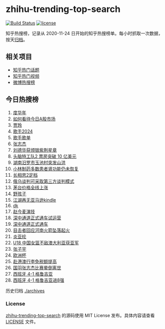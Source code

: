 # zhihu-trending-top-search

[![Build Status](https://github.com/justjavac/zhihu-trending-top-search/workflows/ci/badge.svg?branch=main)](https://github.com/justjavac/zhihu-trending-top-search/actions)
[![license](https://img.shields.io/github/license/justjavac/zhihu-trending-top-search)](https://github.com/justjavac/zhihu-trending-top-search/blob/main/LICENSE)

知乎热搜榜，记录从 2020-11-24 日开始的知乎热搜榜单。每小时抓取一次数据，按天[归档](./archives)。

## 相关项目

- [知乎热门话题](https://github.com/justjavac/zhihu-trending-hot-questions)
- [知乎热门视频](https://github.com/justjavac/zhihu-trending-hot-video)
- [微博热搜榜](https://github.com/justjavac/weibo-trending-hot-search)

## 今日热搜榜

<!-- BEGIN -->
<!-- 最后更新时间 Thu Jul 04 2024 20:20:33 GMT+0800 (China Standard Time) -->

1. [度华年](https://www.zhihu.com/search?q=%E5%BA%A6%E5%8D%8E%E5%B9%B4)
1. [如何看待今日A股市场](https://www.zhihu.com/search?q=%E5%A6%82%E4%BD%95%E7%9C%8B%E5%BE%85%E4%BB%8A%E6%97%A5A%E8%82%A1%E5%B8%82%E5%9C%BA)
1. [贾玲](https://www.zhihu.com/search?q=%E8%B4%BE%E7%8E%B2)
1. [歌手2024](https://www.zhihu.com/search?q=%E6%AD%8C%E6%89%8B2024)
1. [歌手歌单](https://www.zhihu.com/search?q=%E6%AD%8C%E6%89%8B%E6%AD%8C%E5%8D%95)
1. [张志杰](https://www.zhihu.com/search?q=%E5%BC%A0%E5%BF%97%E6%9D%B0)
1. [刘德华获颁银紫荆星章](https://www.zhihu.com/search?q=%E5%88%98%E5%BE%B7%E5%8D%8E%E8%8E%B7%E9%A2%81%E9%93%B6%E7%B4%AB%E8%8D%86%E6%98%9F%E7%AB%A0)
1. [头脑特工队2 票房突破 10 亿美元](https://www.zhihu.com/search?q=%E5%A4%B4%E8%84%91%E7%89%B9%E5%B7%A5%E9%98%9F2%20%E7%A5%A8%E6%88%BF%E7%AA%81%E7%A0%B4%2010%20%E4%BA%BF%E7%BE%8E%E5%85%83)
1. [湖南汨罗市玉池村突发山洪](https://www.zhihu.com/search?q=%E6%B9%96%E5%8D%97%E6%B1%A8%E7%BD%97%E5%B8%82%E7%8E%89%E6%B1%A0%E6%9D%91%E7%AA%81%E5%8F%91%E5%B1%B1%E6%B4%AA)
1. [小林制药多数患者肾功能仍未恢复](https://www.zhihu.com/search?q=%E5%B0%8F%E6%9E%97%E5%88%B6%E8%8D%AF%E5%A4%9A%E6%95%B0%E6%82%A3%E8%80%85%E8%82%BE%E5%8A%9F%E8%83%BD%E4%BB%8D%E6%9C%AA%E6%81%A2%E5%A4%8D)
1. [长相思2定档](https://www.zhihu.com/search?q=%E9%95%BF%E7%9B%B8%E6%80%9D2%E5%AE%9A%E6%A1%A3)
1. [俄乌谈判可采取第三方谈判模式](https://www.zhihu.com/search?q=%E4%BF%84%E4%B9%8C%E8%B0%88%E5%88%A4%E5%8F%AF%E9%87%87%E5%8F%96%E7%AC%AC%E4%B8%89%E6%96%B9%E8%B0%88%E5%88%A4%E6%A8%A1%E5%BC%8F)
1. [茅台价格全线上涨](https://www.zhihu.com/search?q=%E8%8C%85%E5%8F%B0%E4%BB%B7%E6%A0%BC%E5%85%A8%E7%BA%BF%E4%B8%8A%E6%B6%A8)
1. [野孩子](https://www.zhihu.com/search?q=%E9%87%8E%E5%AD%A9%E5%AD%90)
1. [江湖再无亚马逊kindle](https://www.zhihu.com/search?q=%E6%B1%9F%E6%B9%96%E5%86%8D%E6%97%A0%E4%BA%9A%E9%A9%AC%E9%80%8Akindle)
1. [dk](https://www.zhihu.com/search?q=dk)
1. [赵今麦演技](https://www.zhihu.com/search?q=%E8%B5%B5%E4%BB%8A%E9%BA%A6%E6%BC%94%E6%8A%80)
1. [深中通道正式通车试运营](https://www.zhihu.com/search?q=%E6%B7%B1%E4%B8%AD%E9%80%9A%E9%81%93%E6%AD%A3%E5%BC%8F%E9%80%9A%E8%BD%A6%E8%AF%95%E8%BF%90%E8%90%A5)
1. [深中通道正式通车](https://www.zhihu.com/search?q=%E6%B7%B1%E4%B8%AD%E9%80%9A%E9%81%93%E6%AD%A3%E5%BC%8F%E9%80%9A%E8%BD%A6)
1. [目击者回应河南火箭坠落起火](https://www.zhihu.com/search?q=%E7%9B%AE%E5%87%BB%E8%80%85%E5%9B%9E%E5%BA%94%E6%B2%B3%E5%8D%97%E7%81%AB%E7%AE%AD%E5%9D%A0%E8%90%BD%E8%B5%B7%E7%81%AB)
1. [炎亚纶](https://www.zhihu.com/search?q=%E7%82%8E%E4%BA%9A%E7%BA%B6)
1. [U18 中国女篮不敌澳大利亚获亚军](https://www.zhihu.com/search?q=U18%20%E4%B8%AD%E5%9B%BD%E5%A5%B3%E7%AF%AE%E4%B8%8D%E6%95%8C%E6%BE%B3%E5%A4%A7%E5%88%A9%E4%BA%9A%E8%8E%B7%E4%BA%9A%E5%86%9B)
1. [张子宇](https://www.zhihu.com/search?q=%E5%BC%A0%E5%AD%90%E5%AE%87)
1. [欧洲杯](https://www.zhihu.com/search?q=%E6%AC%A7%E6%B4%B2%E6%9D%AF)
1. [赴港澳行李免税额提高](https://www.zhihu.com/search?q=%E8%B5%B4%E6%B8%AF%E6%BE%B3%E8%A1%8C%E6%9D%8E%E5%85%8D%E7%A8%8E%E9%A2%9D%E6%8F%90%E9%AB%98)
1. [国羽张志杰比赛晕倒离世](https://www.zhihu.com/search?q=%E5%9B%BD%E7%BE%BD%E5%BC%A0%E5%BF%97%E6%9D%B0%E6%AF%94%E8%B5%9B%E6%99%95%E5%80%92%E7%A6%BB%E4%B8%96)
1. [西班牙 4-1 格鲁吉亚](https://www.zhihu.com/search?q=%E8%A5%BF%E7%8F%AD%E7%89%99%204-1%20%E6%A0%BC%E9%B2%81%E5%90%89%E4%BA%9A)
1. [西班牙 4-1 格鲁吉亚进8强](https://www.zhihu.com/search?q=%E8%A5%BF%E7%8F%AD%E7%89%99%204-1%20%E6%A0%BC%E9%B2%81%E5%90%89%E4%BA%9A%E8%BF%9B8%E5%BC%BA)

<!-- END -->

历史归档 [./archives](./archives)

### License

[zhihu-trending-top-search](https://github.com/justjavac/zhihu-trending-top-search) 的源码使用 MIT License
发布。具体内容请查看 [LICENSE](./LICENSE) 文件。
